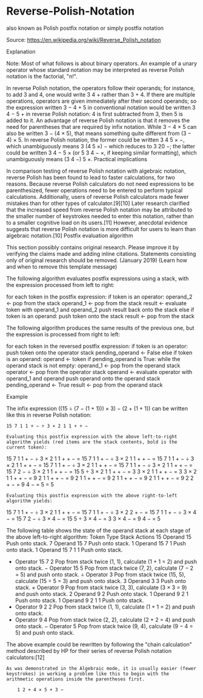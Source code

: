 # Reverse-Polish-Notation
also known as Polish postfix notation or simply postfix notation

Source: https://en.wikipedia.org/wiki/Reverse_Polish_notation

Explanation

Note: Most of what follows is about binary operators. An example of a unary operator whose standard notation may be interpreted as reverse Polish notation is the factorial, "n!".

In reverse Polish notation, the operators follow their operands; for instance, to add 3 and 4, one would write 3 4 + rather than 3 + 4. If there are multiple operations, operators are given immediately after their second operands; so the expression written 3 − 4 + 5 in conventional notation would be written 3 4 − 5 + in reverse Polish notation: 4 is first subtracted from 3, then 5 is added to it. An advantage of reverse Polish notation is that it removes the need for parentheses that are required by infix notation. While 3 − 4 × 5 can also be written 3 − (4 × 5), that means something quite different from (3 − 4) × 5. In reverse Polish notation, the former could be written 3 4 5 × −, which unambiguously means 3 (4 5 ×) − which reduces to 3 20 −; the latter could be written 3 4 − 5 × (or 5 3 4 − ×, if keeping similar formatting), which unambiguously means (3 4 −) 5 ×.
Practical implications

In comparison testing of reverse Polish notation with algebraic notation, reverse Polish has been found to lead to faster calculations, for two reasons. Because reverse Polish calculators do not need expressions to be parenthesized, fewer operations need to be entered to perform typical calculations. Additionally, users of reverse Polish calculators made fewer mistakes than for other types of calculator.[9][10] Later research clarified that the increased speed from reverse Polish notation may be attributed to the smaller number of keystrokes needed to enter this notation, rather than to a smaller cognitive load on its users.[11] However, anecdotal evidence suggests that reverse Polish notation is more difficult for users to learn than algebraic notation.[10]
Postfix evaluation algorithm
	
This section possibly contains original research. Please improve it by verifying the claims made and adding inline citations. Statements consisting only of original research should be removed. (January 2019) (Learn how and when to remove this template message)

The following algorithm evaluates postfix expressions using a stack, with the expression processed from left to right:

for each token in the postfix expression:
  if token is an operator:
    operand_2 ← pop from the stack
    operand_1 ← pop from the stack
    result ← evaluate token with operand_1 and operand_2
    push result back onto the stack
  else if token is an operand:
    push token onto the stack
result ← pop from the stack

The following algorithm produces the same results of the previous one, but the expression is processed from right to left:

for each token in the reversed postfix expression:
  if token is an operator:
    push token onto the operator stack
    pending_operand ← False
  else if token is an operand:
    operand ← token
    if pending_operand is True:
      while the operand stack is not empty:
        operand_1 ← pop from the operand stack
        operator ← pop from the operator stack
        operand ← evaluate operator with operand_1 and operand
    push operand onto the operand stack
    pending_operand ← True
result ← pop from the operand stack

Example

The infix expression ((15 ÷ (7 − (1 + 1))) × 3) − (2 + (1 + 1)) can be written like this in reverse Polish notation:

    15 7 1 1 + − ÷ 3 × 2 1 1 + + −

    Evaluating this postfix expression with the above left-to-right algorithm yields (red items are the stack contents, bold is the current token):

15 7 1 1 + − ÷ 3 × 2 1 1 + + − =
15 7 1 1 + − ÷ 3 × 2 1 1 + + − =
15 7 1 1 + − ÷ 3 × 2 1 1 + + − =
15 7 1 1 + − ÷ 3 × 2 1 1 + + − =
15 7 1 1 + − ÷ 3 × 2 1 1 + + − =
15 7     2 − ÷ 3 × 2 1 1 + + − =
15         5 ÷ 3 × 2 1 1 + + − =
             3 3 × 2 1 1 + + − =
             3 3 × 2 1 1 + + − =
                 9 2 1 1 + + − =
                 9 2 1 1 + + − =
                 9 2 1 1 + + − =
                 9 2 1 1 + + − =
                 9 2     2 + − =
                 9         4 − =
                             5 =
                             5

    Evaluating this postfix expression with the above right-to-left algorithm yields:

15 7 1 1 + − ÷ 3 × 2 1 1 + + − =
15 7 1 1 + − ÷ 3 × 2     2 + − =
15 7 1 1 + − ÷ 3 ×         4 − =
15 7     2 − ÷ 3 ×         4 − =
15         5 ÷ 3 ×         4 − =
             3 3 ×         4 − =
                 9         4 − =
                             5

The following table shows the state of the operand stack at each stage of the above left-to-right algorithm:
Token 	Type 	Stack 	Actions
15 	Operand 	15 	Push onto stack.
7 	Operand 	15 7 	Push onto stack.
1 	Operand 	15 7 1 	Push onto stack.
1 	Operand 	15 7 1 1 	Push onto stack.
+ 	Operator 	15 7 2 	Pop from stack twice (1, 1), calculate (1 + 1 = 2) and push onto stack.
− 	Operator 	15 5 	Pop from stack twice (7, 2), calculate (7 − 2 = 5) and push onto stack.
÷ 	Operator 	3 	Pop from stack twice (15, 5), calculate (15 ÷ 5 = 3) and push onto stack.
3 	Operand 	3 3 	Push onto stack.
× 	Operator 	9 	Pop from stack twice (3, 3), calculate (3 × 3 = 9) and push onto stack.
2 	Operand 	9 2 	Push onto stack.
1 	Operand 	9 2 1 	Push onto stack.
1 	Operand 	9 2 1 1 	Push onto stack.
+ 	Operator 	9 2 2 	Pop from stack twice (1, 1), calculate (1 + 1 = 2) and push onto stack.
+ 	Operator 	9 4 	Pop from stack twice (2, 2), calculate (2 + 2 = 4) and push onto stack.
− 	Operator 	5 	Pop from stack twice (9, 4), calculate (9 − 4 = 5) and push onto stack.

The above example could be rewritten by following the "chain calculation" method described by HP for their series of reverse Polish notation calculators:[12]

    As was demonstrated in the Algebraic mode, it is usually easier (fewer keystrokes) in working a problem like this to begin with the arithmetic operations inside the parentheses first.

        1 2 + 4 × 5 + 3 −

